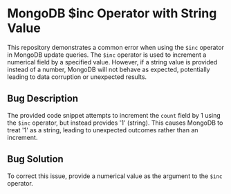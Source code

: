 # MongoDB $inc Operator with String Value

This repository demonstrates a common error when using the `$inc` operator in MongoDB update queries. The `$inc` operator is used to increment a numerical field by a specified value. However, if a string value is provided instead of a number, MongoDB will not behave as expected, potentially leading to data corruption or unexpected results.

## Bug Description
The provided code snippet attempts to increment the `count` field by 1 using the `$inc` operator, but instead provides '1' (string). This causes MongoDB to treat '1' as a string, leading to unexpected outcomes rather than an increment.

## Bug Solution
To correct this issue, provide a numerical value as the argument to the `$inc` operator.